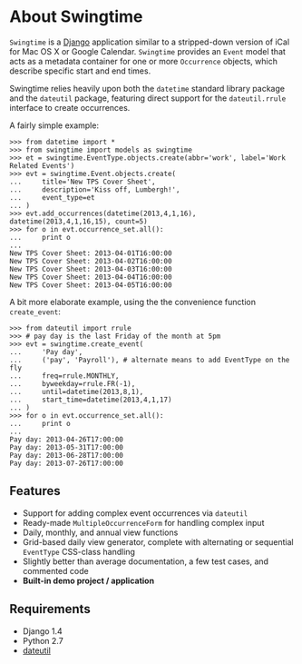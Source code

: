 About Swingtime
===============

`Swingtime` is a [Django](http://www.djangoproject.com/) application similar to a
stripped-down version of iCal for Mac OS X or Google Calendar. `Swingtime` provides  an 
`Event` model that acts as a metadata container for one or more `Occurrence` objects,
which describe specific start and end times.

Swingtime relies heavily upon both the `datetime` standard library package and
the `dateutil` package, featuring direct support for the `dateutil.rrule`
interface to create occurrences.

A fairly simple example:

    >>> from datetime import *
    >>> from swingtime import models as swingtime
    >>> et = swingtime.EventType.objects.create(abbr='work', label='Work Related Events')
    >>> evt = swingtime.Event.objects.create(
    ...     title='New TPS Cover Sheet',
    ...     description='Kiss off, Lumbergh!',
    ...     event_type=et
    ... )
    >>> evt.add_occurrences(datetime(2013,4,1,16), datetime(2013,4,1,16,15), count=5)
    >>> for o in evt.occurrence_set.all():
    ...     print o
    ... 
    New TPS Cover Sheet: 2013-04-01T16:00:00
    New TPS Cover Sheet: 2013-04-02T16:00:00
    New TPS Cover Sheet: 2013-04-03T16:00:00
    New TPS Cover Sheet: 2013-04-04T16:00:00
    New TPS Cover Sheet: 2013-04-05T16:00:00

A bit more elaborate example, using the the convenience function `create_event`:

    >>> from dateutil import rrule
    >>> # pay day is the last Friday of the month at 5pm
    >>> evt = swingtime.create_event(
    ...     'Pay day',
    ...     ('pay', 'Payroll'), # alternate means to add EventType on the fly
    ...     freq=rrule.MONTHLY,
    ...     byweekday=rrule.FR(-1),
    ...     until=datetime(2013,8,1),
    ...     start_time=datetime(2013,4,1,17)
    ... )
    >>> for o in evt.occurrence_set.all():
    ...     print o
    ... 
    Pay day: 2013-04-26T17:00:00
    Pay day: 2013-05-31T17:00:00
    Pay day: 2013-06-28T17:00:00
    Pay day: 2013-07-26T17:00:00

Features
--------

* Support for adding complex event occurrences via `dateutil`
* Ready-made `MultipleOccurrenceForm` for handling complex input
* Daily, monthly, and annual view functions
* Grid-based daily view generator, complete with alternating or sequential 
  `EventType` CSS-class handling
* Slightly better than average documentation, a few test cases, and commented code
* **Built-in demo project / application**

Requirements
------------

* Django 1.4
* Python 2.7 
* [dateutil](http://labix.org/python-dateutil)


